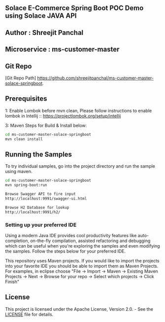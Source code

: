 ## Solace E-Commerce Spring Boot POC Demo using Solace JAVA API

## Author : Shreejit Panchal
## Microservice : ms-customer-master

## Git Repo
[Git Repo Path] https://github.com/shreejitpanchal/ms-customer-master-solace-springboot.


## Prerequisites
1: Enable Lombok before mvn clean, Please follow instructions to enable lombok in Intellij :: 
https://projectlombok.org/setup/intellij 

3: Maven Steps for Build & Install below:
``` bash
cd ms-customer-master-solace-springboot
mvn clean install
```

## Running the Samples

To try individual samples, go into the project directory and run the sample using maven.

``` bash
cd ms-customer-master-solace-springboot
mvn spring-boot:run

Browse Swagger API to fire input
http://localhost:9991/swagger-ui.html

Browse H2 Database for lookup
http://localhost:9991/h2/
```

### Setting up your preferred IDE

Using a modern Java IDE provides cool productivity features like auto-completion, on-the-fly compilation, assisted refactoring and debugging which can be useful when you're exploring the samples and even modifying the samples. Follow the steps below for your preferred IDE.

This repository uses Maven projects. If you would like to import the projects into your favorite IDE you should be able to import them as Maven Projects. For examples, in eclipse choose "File -> Import -> Maven -> Existing Maven Projects -> Next -> Browse for your repo -> Select which projects -> Click Finish"

## License

This project is licensed under the Apache License, Version 2.0. - See the [LICENSE](LICENSE) file for details.
